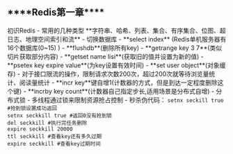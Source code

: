 <h2>****Redis第一章****</h2>
初识Redis
- 常用的几种类型
**字符串、哈希、列表、集合、有序集合、位图、超日志、地理空间索引和流**
- 切换数据库
  - **select index** (Redis单机服务器有16个数据库(0~15) )
  - **flushdb**(删除所有key)
  - **getrange key 3 7**(类似切片获取部分内容)
  - **getset name lisi**(获取旧的值并设置为新的值)
  - **psetex key expire value**(为key设置有效时间)
  - **set user object**(对象缓存)
- 对于接口限流的操作，限制请求次数200次，超过200次就等待浏览量统计、阅读量统计
  - **incr key**键自增1(计数器的方式，但是到达一定程度删除这个键)
  - **incrby key count**(计数器自己指定步长,适用场景是分布式自增)
- 分布式锁
  - 多线程通过锁来限制资源抢占控制
    - 秒杀伪代码：
    <code>setnx seckill true #抢到锁设置成功返回</code><br>
    <code>setnx seckkill true #返回0没有抢到锁</code> <br>
    <code>del seckkill #执行完任务删除</code> <br>
    <code>expire seckkill 20000</code> <br>
    <code>ttl seckkill #查看key还有多久过期</code> <br>
    <code>expire seckkill #查看key过期时间</code> <br>
  

